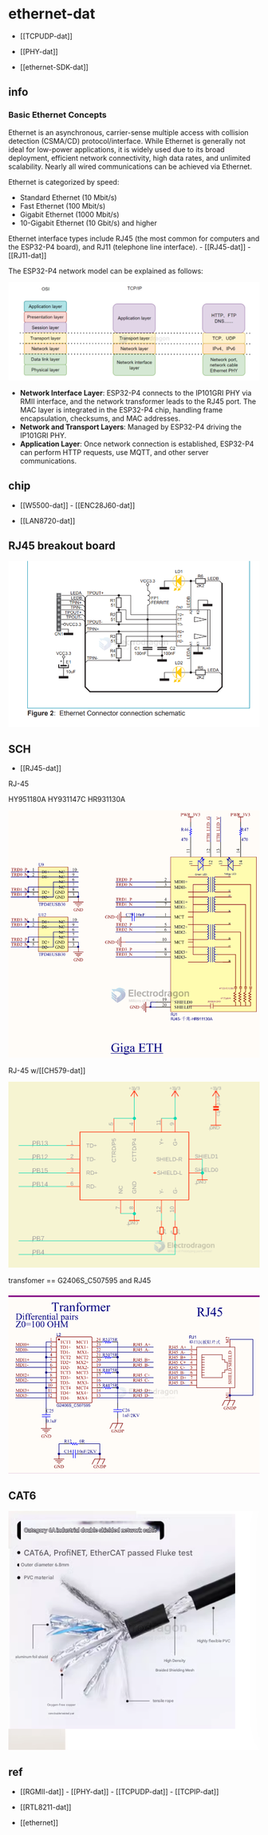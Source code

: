 
# ethernet-dat 

- [[TCPUDP-dat]]

- [[PHY-dat]]

- [[ethernet-SDK-dat]]


## info


### Basic Ethernet Concepts

Ethernet is an asynchronous, carrier-sense multiple access with collision detection (CSMA/CD) protocol/interface. While Ethernet is generally not ideal for low-power applications, it is widely used due to its broad deployment, efficient network connectivity, high data rates, and unlimited scalability. Nearly all wired communications can be achieved via Ethernet.

Ethernet is categorized by speed:
- Standard Ethernet (10 Mbit/s)
- Fast Ethernet (100 Mbit/s)
- Gigabit Ethernet (1000 Mbit/s)
- 10-Gigabit Ethernet (10 Gbit/s) and higher

Ethernet interface types include RJ45 (the most common for computers and the ESP32-P4 board), and RJ11 (telephone line interface). - [[RJ45-dat]] - [[RJ11-dat]]

The ESP32-P4 network model can be explained as follows:

![](2025-08-09-12-57-04.png)

- **Network Interface Layer**: ESP32-P4 connects to the IP101GRI PHY via RMII interface, and the network transformer leads to the RJ45 port. The MAC layer is integrated in the ESP32-P4 chip, handling frame encapsulation, checksums, and MAC addresses.
- **Network and Transport Layers**: Managed by ESP32-P4 driving the IP101GRI PHY.
- **Application Layer**: Once network connection is established, ESP32-P4 can perform HTTP requests, use MQTT, and other server communications.





## chip 

- [[W5500-dat]] - [[ENC28J60-dat]]

- [[LAN8720-dat]]

## RJ45 breakout board 

![](2025-04-25-04-49-35.png)

## SCH 

- [[RJ45-dat]]

RJ-45

HY951180A
HY931147C
HR931130A

![](2023-11-30-15-43-51.png)


RJ-45 w/[[CH579-dat]]

![](2024-03-22-17-34-40.png)

transfomer == G2406S_C507595 and RJ45


![](2025-08-07-12-43-02.png)

## CAT6

![](2025-04-25-02-07-43.png)


## ref 

- [[RGMII-dat]] - [[PHY-dat]] - [[TCPUDP-dat]] - [[TCPIP-dat]]

- [[RTL8211-dat]]

- [[ethernet]]